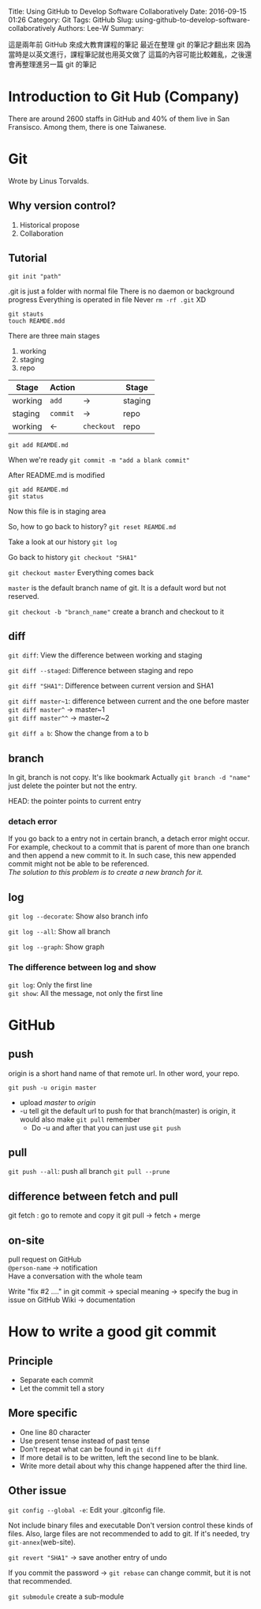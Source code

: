 Title: Using GitHub to Develop Software Collaboratively
Date: 2016-09-15 01:26
Category: Git
Tags: GitHub
Slug: using-github-to-develop-software-collaboratively
Authors: Lee-W
Summary: 


這是兩年前 GitHub 來成大教育課程的筆記
最近在整理 git 的筆記才翻出來
因為當時是以英文進行，課程筆記就也用英文做了
這篇的內容可能比較雜亂，之後還會再整理進另一篇 git 的筆記

<!--more-->

# Introduction to Git Hub (Company)
There are around 2600 staffs in GitHub and 40% of them live in San Fransisco.
Among them, there is one Taiwanese.

# Git
Wrote by Linus Torvalds.

## Why version control?
1. Historical propose
2. Collaboration

## Tutorial
```
git init "path"
```

.git is just a folder with normal file
There is no daemon or background progress
Everything is operated in file
Never `rm -rf .git` XD

```
git stauts
touch REAMDE.mdd
```

There are three main stages
1. working
2. staging
3. repo  

|Stage|Action||Stage|
|---|---|---|---|
|working| `add`| ->|staging|
|staging|`commit`| ->|repo|
|working|<- |`checkout`|repo|

```
git add REAMDE.md
```

When we're ready
`git commit -m "add a blank commit"`

After README.md is modified
```
git add REAMDE.md
git status
```
Now this file is in staging area  

So, how to go back to history?
`git reset REAMDE.md`

Take a look at our history
`git log`

Go back to history
`git checkout "SHA1"`

`git checkout master`
Everything comes back

`master` is the default branch name of git. It is a default word but not reserved.  

`git checkout -b "branch_name"` create a branch and checkout to it

## diff
`git diff`: View the difference between working and staging

`git diff --staged`: Difference between staging and repo

`git diff "SHA1"`: Difference between current version and SHA1

`git diff master~1`: difference between current and the one before master  
`git diff master^` -> master~1  
`git diff master^^` -> master~2  

`git diff a b`: Show the change from a to b  

## branch
In git, branch is not copy. It's like bookmark
Actually `git branch -d "name"` just delete the pointer but not the entry.

HEAD: the pointer points to current entry

### detach error
If you go back to a entry not in certain branch, a detach error might occur.
For example, checkout to a commit that is parent of more than one branch and then append a new commit to it.
In such case, this new appended commit might not be able to be referenced.  
*The solution to this problem is to create a new branch for it.*  

## log
`git log --decorate`: Show also branch info

`git log --all`: Show all branch

`git log --graph`: Show graph

### The difference between log and show
`git log`: Only the first line  
`git show`: All the message, not only the first line

# GitHub

## push
origin is a short hand name of that remote url. In other word, your repo.

`git push -u origin master`
- upload *master* to *origin*  
- -u tell git the default url to push for that branch(master) is origin, it would also make `git pull` remember  
	- Do -u and after that you can just use `git push`  

## pull
`git push --all`: push all branch
`git pull --prune`

## difference between fetch and pull
git fetch : go to remote and copy it
git pull -> fetch + merge

## on-site
pull request on GitHub  
`@person-name` -> notification  
Have a conversation with the whole team  

Write "fix #2 ...." in git commit -> special meaning -> specify the bug in issue on GitHub
Wiki -> documentation

# How to write a good git commit

## Principle
- Separate each commit
- Let the commit tell a story  

## More specific
- One line 80 character  
- Use present tense instead of past tense  
- Don't repeat what can be found in `git diff`  
- If more detail is to be written, left the second line to be blank.
- Write more detail about why this change happened after the third line.  

## Other issue
`git config --global -e`: Edit your .gitconfig file.

Not include binary files and executable
Don't version control these kinds of files.
Also, large files are not recommended to add to git.
If it's needed, try `git-annex`(web-site).

`git revert "SHA1"` -> save another entry of undo

If you commit the password -> `git rebase` can change commit, but it is not that recommended.

`git submodule` create a sub-module